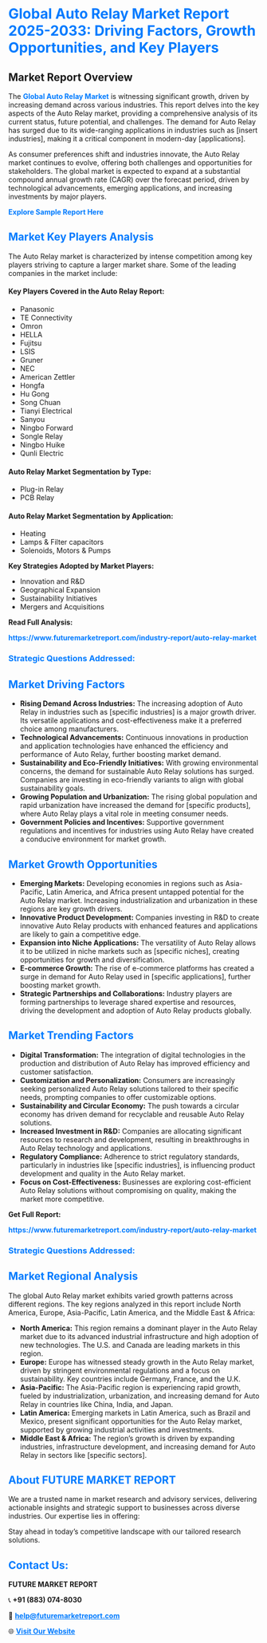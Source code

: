 <h1 style="color: #007BFF;">Global Auto Relay Market Report 2025-2033: Driving Factors, Growth Opportunities, and Key Players</h1>

<section id="overview">
<h2>Market Report Overview</h2>
<p>The <a href="https://www.futuremarketreport.com/industry-report/auto-relay-market" style="color: #007BFF; text-decoration: none;"><strong>Global Auto Relay Market</strong></a> is witnessing significant growth, driven by increasing demand across various industries. This report delves into the key aspects of the Auto Relay market, providing a comprehensive analysis of its current status, future potential, and challenges. The demand for Auto Relay has surged due to its wide-ranging applications in industries such as [insert industries], making it a critical component in modern-day [applications].</p>
<p>As consumer preferences shift and industries innovate, the Auto Relay market continues to evolve, offering both challenges and opportunities for stakeholders. The global market is expected to expand at a substantial compound annual growth rate (CAGR) over the forecast period, driven by technological advancements, emerging applications, and increasing investments by major players.</p>
</section>

<section id="overview">
<p><a href="https://www.futuremarketreport.com/request-sample/reportId=88636" style="color: #007BFF; text-decoration: none;"><strong>Explore Sample Report Here</strong></a></p>
</section>

<section id="key-players">
<h2 style="color: #007BFF;">Market Key Players Analysis</h2>
<p>The Auto Relay market is characterized by intense competition among key players striving to capture a larger market share. Some of the leading companies in the market include:</p>
<h4>Key Players Covered in the Auto Relay Report:</h4>
<ul><li>Panasonic</li><li>TE Connectivity</li><li>Omron</li><li>HELLA</li><li>Fujitsu</li><li>LSIS</li><li>Gruner</li><li>NEC</li><li>American Zettler</li><li>Hongfa</li><li>Hu Gong</li><li>Song Chuan</li><li>Tianyi Electrical</li><li>Sanyou</li><li>Ningbo Forward</li><li>Songle Relay</li><li>Ningbo Huike</li><li>Qunli Electric</li></ul>
<h4>Auto Relay Market Segmentation by Type:</h4>
<ul><li>Plug-in Relay</li><li>PCB Relay</li></ul>

<h4>Auto Relay Market Segmentation by Application:</h4>
<ul><li>Heating</li><li>Lamps &amp; Filter capacitors</li><li>Solenoids, Motors &amp; Pumps</li></ul>
<p><strong>Key Strategies Adopted by Market Players:</strong></p>
<ul>
<li>Innovation and R&D</li>
<li>Geographical Expansion</li>
<li>Sustainability Initiatives</li>
<li>Mergers and Acquisitions</li>
</ul>
</section>

<section>
<p><strong>Read Full Analysis: </strong></p><a href="https://www.futuremarketreport.com/industry-report/auto-relay-market" style="color: #007BFF; text-decoration: none;"><strong>https://www.futuremarketreport.com/industry-report/auto-relay-market</strong></a>
<h3 style="color: #007BFF;">Strategic Questions Addressed:</h3>
</section>

<section id="driving-factors">
<h2 style="color: #007BFF;">Market Driving Factors</h2>
<ul>
<li><strong>Rising Demand Across Industries:</strong> The increasing adoption of Auto Relay in industries such as [specific industries] is a major growth driver. Its versatile applications and cost-effectiveness make it a preferred choice among manufacturers.</li>
<li><strong>Technological Advancements:</strong> Continuous innovations in production and application technologies have enhanced the efficiency and performance of Auto Relay, further boosting market demand.</li>
<li><strong>Sustainability and Eco-Friendly Initiatives:</strong> With growing environmental concerns, the demand for sustainable Auto Relay solutions has surged. Companies are investing in eco-friendly variants to align with global sustainability goals.</li>
<li><strong>Growing Population and Urbanization:</strong> The rising global population and rapid urbanization have increased the demand for [specific products], where Auto Relay plays a vital role in meeting consumer needs.</li>
<li><strong>Government Policies and Incentives:</strong> Supportive government regulations and incentives for industries using Auto Relay have created a conducive environment for market growth.</li>
</ul>
</section>

<section id="growth-opportunities">
<h2 style="color: #007BFF;">Market Growth Opportunities</h2>
<ul>
<li><strong>Emerging Markets:</strong> Developing economies in regions such as Asia-Pacific, Latin America, and Africa present untapped potential for the Auto Relay market. Increasing industrialization and urbanization in these regions are key growth drivers.</li>
<li><strong>Innovative Product Development:</strong> Companies investing in R&D to create innovative Auto Relay products with enhanced features and applications are likely to gain a competitive edge.</li>
<li><strong>Expansion into Niche Applications:</strong> The versatility of Auto Relay allows it to be utilized in niche markets such as [specific niches], creating opportunities for growth and diversification.</li>
<li><strong>E-commerce Growth:</strong> The rise of e-commerce platforms has created a surge in demand for Auto Relay used in [specific applications], further boosting market growth.</li>
<li><strong>Strategic Partnerships and Collaborations:</strong> Industry players are forming partnerships to leverage shared expertise and resources, driving the development and adoption of Auto Relay products globally.</li>
</ul>
</section>

<section id="trending-factors">
<h2 style="color: #007BFF;">Market Trending Factors</h2>
<ul>
<li><strong>Digital Transformation:</strong> The integration of digital technologies in the production and distribution of Auto Relay has improved efficiency and customer satisfaction.</li>
<li><strong>Customization and Personalization:</strong> Consumers are increasingly seeking personalized Auto Relay solutions tailored to their specific needs, prompting companies to offer customizable options.</li>
<li><strong>Sustainability and Circular Economy:</strong> The push towards a circular economy has driven demand for recyclable and reusable Auto Relay solutions.</li>
<li><strong>Increased Investment in R&D:</strong> Companies are allocating significant resources to research and development, resulting in breakthroughs in Auto Relay technology and applications.</li>
<li><strong>Regulatory Compliance:</strong> Adherence to strict regulatory standards, particularly in industries like [specific industries], is influencing product development and quality in the Auto Relay market.</li>
<li><strong>Focus on Cost-Effectiveness:</strong> Businesses are exploring cost-efficient Auto Relay solutions without compromising on quality, making the market more competitive.</li>
</ul>
</section>

<section>
<p><strong>Get Full Report: </strong></p><a href="https://www.futuremarketreport.com/industry-report/auto-relay-market" style="color: #007BFF; text-decoration: none;"><strong>https://www.futuremarketreport.com/industry-report/auto-relay-market</strong></a>
<h3 style="color: #007BFF;">Strategic Questions Addressed:</h3>
</section>


<section id="regional-analysis">
<h2 style="color: #007BFF;">Market Regional Analysis</h2>
<p>The global Auto Relay market exhibits varied growth patterns across different regions. The key regions analyzed in this report include North America, Europe, Asia-Pacific, Latin America, and the Middle East & Africa:</p>
<ul>
<li><strong>North America:</strong> This region remains a dominant player in the Auto Relay market due to its advanced industrial infrastructure and high adoption of new technologies. The U.S. and Canada are leading markets in this region.</li>
<li><strong>Europe:</strong> Europe has witnessed steady growth in the Auto Relay market, driven by stringent environmental regulations and a focus on sustainability. Key countries include Germany, France, and the U.K.</li>
<li><strong>Asia-Pacific:</strong> The Asia-Pacific region is experiencing rapid growth, fueled by industrialization, urbanization, and increasing demand for Auto Relay in countries like China, India, and Japan.</li>
<li><strong>Latin America:</strong> Emerging markets in Latin America, such as Brazil and Mexico, present significant opportunities for the Auto Relay market, supported by growing industrial activities and investments.</li>
<li><strong>Middle East & Africa:</strong> The region’s growth is driven by expanding industries, infrastructure development, and increasing demand for Auto Relay in sectors like [specific sectors].</li>
</ul>
</section>

<footer>
<h2 style="color: #007BFF;">About FUTURE MARKET REPORT</h2>
<p>We are a trusted name in market research and advisory services, delivering actionable insights and strategic support to businesses across diverse industries. Our expertise lies in offering:</p>

<p>Stay ahead in today’s competitive landscape with our tailored research solutions.</p>

<h2 style="color: #007BFF;">Contact Us:</h2>
<p><strong>FUTURE MARKET REPORT</strong></p>
<p>📞 <strong>+91 (883) 074-8030</strong></p>
<p>📧 <strong><a href="mailto:help@futuremarketreport.com" style="color: #007BFF;">help@futuremarketreport.com</a></strong></p>
<p>🌐 <strong><a href="https://www.futuremarketreport.com/" style="color: #007BFF;">Visit Our Website</a></strong></p>
</footer>